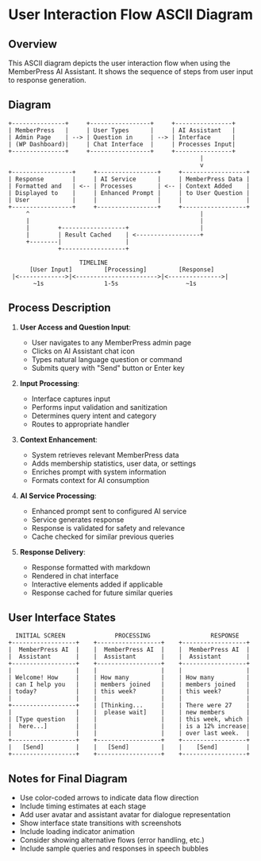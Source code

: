 # User Interaction Flow ASCII Diagram

## Overview
This ASCII diagram depicts the user interaction flow when using the MemberPress AI Assistant. It shows the sequence of steps from user input to response generation.

## Diagram
```
+---------------+     +-----------------+     +----------------+
| MemberPress   |     | User Types      |     | AI Assistant   |
| Admin Page    | --> | Question in     | --> | Interface      |
| (WP Dashboard)|     | Chat Interface  |     | Processes Input|
+---------------+     +-----------------+     +----------------+
                                                      |
                                                      v
+-----------------+     +-----------------+     +------------------+
| Response        |     | AI Service      |     | MemberPress Data |
| Formatted and   | <-- | Processes       | <-- | Context Added    |
| Displayed to    |     | Enhanced Prompt |     | to User Question |
| User            |     |                 |     |                  |
+-----------------+     +-----------------+     +------------------+
     ^                                                |
     |                                                |
     |        +------------------+                    |
     |        | Result Cached    | <------------------+
     +--------|                  |
              +------------------+

                    TIMELINE
      [User Input]         [Processing]         [Response]
 |<------------->|<----------------------->|<--------------->|
       ~1s                 1-5s                   ~1s
```

## Process Description

1. **User Access and Question Input**:
   - User navigates to any MemberPress admin page
   - Clicks on AI Assistant chat icon
   - Types natural language question or command
   - Submits query with "Send" button or Enter key

2. **Input Processing**:
   - Interface captures input
   - Performs input validation and sanitization
   - Determines query intent and category
   - Routes to appropriate handler

3. **Context Enhancement**:
   - System retrieves relevant MemberPress data
   - Adds membership statistics, user data, or settings
   - Enriches prompt with system information
   - Formats context for AI consumption

4. **AI Service Processing**:
   - Enhanced prompt sent to configured AI service
   - Service generates response
   - Response is validated for safety and relevance
   - Cache checked for similar previous queries

5. **Response Delivery**:
   - Response formatted with markdown
   - Rendered in chat interface
   - Interactive elements added if applicable
   - Response cached for future similar queries

## User Interface States

```
  INITIAL SCREEN              PROCESSING                 RESPONSE
+------------------+    +------------------+    +------------------+
|  MemberPress AI  |    |  MemberPress AI  |    |  MemberPress AI  |
|  Assistant       |    |  Assistant       |    |  Assistant       |
+------------------+    +------------------+    +------------------+
|                  |    |                  |    |                  |
| Welcome! How     |    | How many         |    | How many         |
| can I help you   |    | members joined   |    | members joined   |
| today?           |    | this week?       |    | this week?       |
|                  |    |                  |    |                  |
+------------------+    | [Thinking...     |    | There were 27    |
|                  |    |  please wait]    |    | new members      |
| [Type question   |    |                  |    | this week, which |
|  here...]        |    |                  |    | is a 12% increase|
|                  |    |                  |    | over last week.  |
+------------------+    +------------------+    +------------------+
|   [Send]         |    |   [Send]         |    |    [Send]        |
+------------------+    +------------------+    +------------------+
```

## Notes for Final Diagram

- Use color-coded arrows to indicate data flow direction
- Include timing estimates at each stage
- Add user avatar and assistant avatar for dialogue representation
- Show interface state transitions with screenshots
- Include loading indicator animation
- Consider showing alternative flows (error handling, etc.)
- Include sample queries and responses in speech bubbles